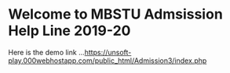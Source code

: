 # Welcome to MBSTU Admsission Help Line 2019-20
Here is the demo link ...https://unsoft-play.000webhostapp.com/public_html/Admission3/index.php



